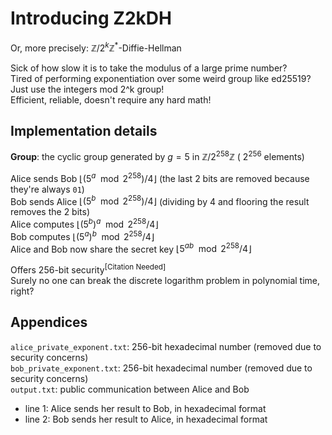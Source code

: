 # Introducing Z2kDH

Or, more precisely: $\mathbb{Z}/2^k\mathbb{Z}^*$-Diffie-Hellman

Sick of how slow it is to take the modulus of a large prime number?  
Tired of performing exponentiation over some weird group like ed25519?  
Just use the integers mod 2^k group!  
Efficient, reliable, doesn't require any hard math!

## Implementation details
**Group**: the cyclic group generated by $g=5$ in $\mathbb{Z}/2^{258}\mathbb{Z}$ ( $2^{256}$ elements)

Alice sends Bob $\lfloor (5^a \mod 2^{258}) / 4\rfloor$ (the last 2 bits are removed because they're always `01`)  
Bob sends Alice $\lfloor (5^b \mod 2^{258}) / 4\rfloor$ (dividing by 4 and flooring the result removes the 2 bits)  
Alice computes $\lfloor (5^b)^a \mod 2^{258} / 4\rfloor$  
Bob computes $\lfloor (5^a)^b \mod 2^{258} / 4\rfloor$  
Alice and Bob now share the secret key $\lfloor 5^{ab} \mod 2^{258} / 4\rfloor$

Offers 256-bit security<sup>[Citation Needed]</sup>  
Surely no one can break the discrete logarithm problem in polynomial time, right?

## Appendices
`alice_private_exponent.txt`: 256-bit hexadecimal number (removed due to security concerns)  
`bob_private_exponent.txt`: 256-bit hexadecimal number (removed due to security concerns)  
`output.txt`: public communication between Alice and Bob
- line 1: Alice sends her result to Bob, in hexadecimal format
- line 2: Bob sends her result to Alice, in hexadecimal format